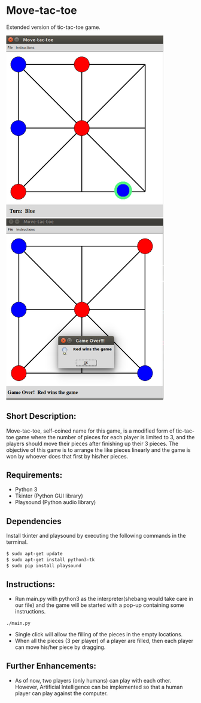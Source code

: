 # Move-tac-toe
Extended version of tic-tac-toe game.

<img src="https://raw.githubusercontent.com/BarnaSir/move-tac-toe/master/images/demo/game_0.png" width="420"><img src="https://raw.githubusercontent.com/BarnaSir/move-tac-toe/master/images/demo/game_1.png" width="420"> 

## Short Description:
Move-tac-toe, self-coined name for this game, is a modified form of tic-tac-toe game where the number of pieces for each player is limited to 3, and the players should move 
their pieces after finishing up their 3 pieces. The objective of this game is to arrange the like pieces linearly and the game is won by whoever does that first by his/her pieces. 

## Requirements:
- Python 3
- Tkinter (Python GUI library)
- Playsound (Python audio library)

## Dependencies
 Install tkinter and playsound by executing the following commands in the terminal.
```
$ sudo apt-get update
$ sudo apt-get install python3-tk
$ sudo pip install playsound
```

## Instructions:
* Run main.py with python3 as the interpreter(shebang would take care in our file) and the game will be started with a pop-up containing some instructions.
```
./main.py
```
* Single click will allow the filling of the pieces in the empty locations.
* When all the pieces (3 per player) of a player are filled, then each player can move his/her piece by dragging.

## Further Enhancements:
* As of now, two players (only humans) can play with each other. However, Artificial Intelligence can be implemented so that a human player can play against the computer.

